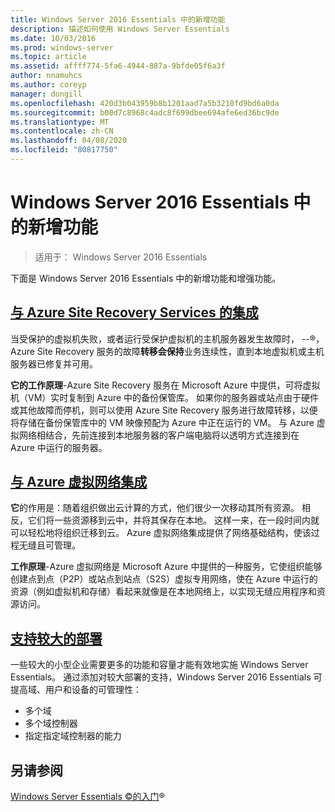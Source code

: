 ```yaml
---
title: Windows Server 2016 Essentials 中的新增功能
description: 描述如何使用 Windows Server Essentials
ms.date: 10/03/2016
ms.prod: windows-server
ms.topic: article
ms.assetid: affff774-5fa6-4944-887a-9bfde05f6a3f
author: nnamuhcs
ms.author: coreyp
manager: dongill
ms.openlocfilehash: 420d3b043959b8b1201aad7a5b3210fd9bd6a0da
ms.sourcegitcommit: b00d7c8968c4adc8f699dbee694afe6ed36bc9de
ms.translationtype: MT
ms.contentlocale: zh-CN
ms.lasthandoff: 04/08/2020
ms.locfileid: "80817750"
---
```

# <a name="whats-new-in-windows-server-2016-essentials"></a>Windows Server 2016 Essentials 中的新增功能

> 适用于： Windows Server 2016 Essentials

下面是 Windows Server 2016 Essentials 中的新增功能和增强功能。

## <a name="integration-with-azure-site-recovery-services"></a>[与 Azure Site Recovery Services 的集成](azure-site-recovery-services-integration.md)

当受保护的虚拟机失败，或者运行受保护虚拟机的主机服务器发生故障时， --&reg;，Azure Site Recovery 服务的故障**转移会保持**业务连续性，直到本地虚拟机或主机服务器已修复并可用。 

**它的工作原理**-Azure Site Recovery 服务在 Microsoft Azure 中提供，可将虚拟机（VM）实时复制到 Azure 中的备份保管库。 如果你的服务器或站点由于硬件或其他故障而停机，则可以使用 Azure Site Recovery 服务进行故障转移，以便将存储在备份保管库中的 VM 映像预配为 Azure 中正在运行的 VM。 与 Azure 虚拟网络相结合，先前连接到本地服务器的客户端电脑将以透明方式连接到在 Azure 中运行的服务器。     
                                                                                                                                                                                                                                                                                                               

## <a name="integration-with-azure-virtual-network"></a>[与 Azure 虚拟网络集成](azure-virtual-network-integration.md)

**它**的作用是：随着组织做出云计算的方式，他们很少一次移动其所有资源。 相反，它们将一些资源移到云中，并将其保存在本地。 这样一来，在一段时间内就可以轻松地将组织迁移到云。 Azure 虚拟网络集成提供了网络基础结构，使该过程无缝且可管理。

**工作原理**-Azure 虚拟网络是 Microsoft Azure 中提供的一种服务，它使组织能够创建点到点（P2P）或站点到站点（S2S）虚拟专用网络，使在 Azure 中运行的资源（例如虚拟机和存储）看起来就像是在本地网络上，以实现无缝应用程序和资源访问。



## <a name="support-for-larger-deployments"></a>[支持较大的部署](support-for-larger-deployments.md) 

一些较大的小型企业需要更多的功能和容量才能有效地实施 Windows Server Essentials。 通过添加对较大部署的支持，Windows Server 2016 Essentials 可提高域、用户和设备的可管理性：                                                                                                                                                                                                 

 - 多个域
 - 多个域控制器                                                                                                                                                                                                                                        
 - 指定指定域控制器的能力                                                                                                                                                                                                                   
                                                                                                                                                                                                                                                                                                                                                                                                                                                                                                                                                                                                                                                                                                       

<a name="see-also"></a>另请参阅
--------

[Windows Server Essentials &copy;的入门](get-started.md)&reg;